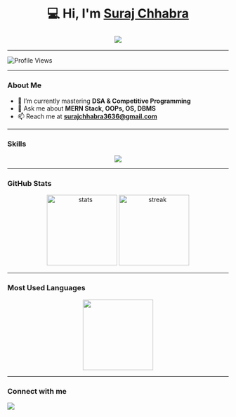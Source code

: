 <h1 align="center">
  💻 Hi, I'm <a href="https://github.com/Suraj-Chhabra-3">Suraj Chhabra</a> 
</h1>

<h3 align="center">
  <img src="https://readme-typing-svg.herokuapp.com?size=22&color=FF0000&center=true&vCenter=true&lines=Web+Development;Data+Structures+%26+Algorithms;Competitive+Programming;Always+Learning+New+Things" />
</h3>

---
<p>
  <img src="https://komarev.com/ghpvc/?username=Suraj-Chhabra-3&style=for-the-badge&color=blue" alt="Profile Views"/>
</p>

---

### About Me
- 🌱 I’m currently mastering **DSA & Competitive Programming**  
- 💬 Ask me about **MERN Stack, OOPs, OS, DBMS**  
- 📫 Reach me at **surajchhabra3636@gmail.com**  

---

### Skills
<p align="center"> 
  <img src="https://skillicons.dev/icons?i=cpp,js,html,css,nodejs,express,mongodb,git,postman,appwrite,bootstrap,mysql,redux,tailwind" />
</p>

---

### GitHub Stats
<p align="center">
  <img src="https://github-readme-stats.vercel.app/api?username=Suraj-Chhabra-3&show_icons=true&theme=tokyonight" alt="stats" height="160"/>
  <img src="https://github-readme-streak-stats.herokuapp.com/?user=Suraj-Chhabra-3&theme=tokyonight" alt="streak" height="160"/>
</p>

---

### Most Used Languages
<p align="center">
  <img src="https://github-readme-stats.vercel.app/api/top-langs/?username=Suraj-Chhabra-3&layout=compact&theme=tokyonight" height="160"/>
</p>

---

### Connect with me
<p>
  <a href="https://www.linkedin.com/in/suraj-chhabra-097997291" target="_blank">
    <img src="https://img.shields.io/badge/LinkedIn-0A66C2?style=for-the-badge&logo=linkedin&logoColor=white" />
  </a>
</p>
